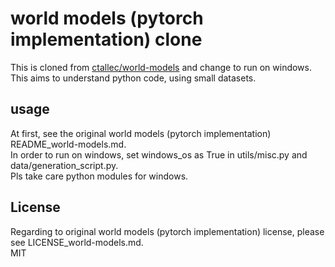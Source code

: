 #  world models (pytorch implementation) clone   

This is cloned from  [ctallec/world-models](https://github.com/ctallec/world-models) and change to run on windows. This aims to understand python code, using small datasets.   


## usage  

At first, see the original world models (pytorch implementation) README_world-models.md.   
In order to run on windows, set windows_os as True in utils/misc.py and data/generation_script.py.   
Pls take care python modules for windows.  


## License  

Regarding to original world models (pytorch implementation)  license, please see LICENSE_world-models.md.  
MIT  

